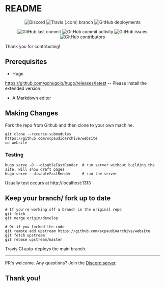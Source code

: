 # README

<div align="center">

![Discord](https://img.shields.io/discord/707272860393144381)
![Travis (.com) branch](https://img.shields.io/travis/com/scpaudioarchive/website/main)
![GitHub deployments](https://img.shields.io/github/deployments/scpaudioarchive/scpaudioarchive.github.io/github-pages)

![GitHub last commit](https://img.shields.io/github/last-commit/scpaudioarchive/website)
![GitHub commit activity](https://img.shields.io/github/commit-activity/m/scpaudioarchive/website)
![GitHub issues](https://img.shields.io/github/issues-raw/scpaudioarchive/website)
![GitHub contributors](https://img.shields.io/github/contributors/scpaudioarchive/website)
</div>

Thank you for contributing!

## Prerequisites

- Hugo

https://github.com/gohugoio/hugo/releases/latest -- Please install the extended version.

- A Markdown editor

## Making Changes

Fork the repo from Github and then clone to your own machine.

``` shell
git clone --recurse-submodules https://github.com/scpaudioarchive/website
cd website
```

### Testing

```shell
hugo serve -D --disableFastRender  # run server without building the site, will show draft pages
hugo serve --disableFastRender     # run the server
```

Usually test occurs at http://localhost:1313

## Keep your branch/ fork up to date

``` shell
# If you're working off a branch in the original repo
git fetch
git merge origin/develop

# Or if you forked the code
git remote add upstream https://github.com/scpaudioarchive/website
git fetch upstream
git rebase upstream/master
```

Travis CI auto-deploys the main branch.

---

PR's welcome. Any questions? Join the [Discord server](https://scpaudioarchive.github.io/go/discord).

## Thank you!
